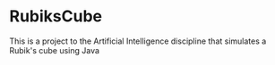 RubiksCube
==========

This is a project to the Artificial Intelligence discipline that simulates a Rubik's cube using Java
